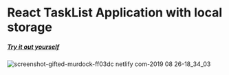 # React TaskList Application with local storage
##### [Try it out yourself](https://tasklist-vidomarkas.netlify.com/)



![screenshot-gifted-murdock-ff03dc netlify com-2019 08 26-18_34_03](https://user-images.githubusercontent.com/37672494/63710094-3bdf8300-c830-11e9-8489-3672c3ae5147.png)
